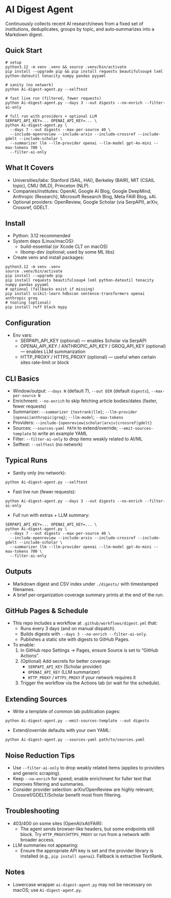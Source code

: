 AI Digest Agent
===============

Continuously collects recent AI research/news from a fixed set of institutions, deduplicates, groups by topic, and auto‑summarizes into a Markdown digest.

Quick Start
-----------
```
# setup
python3.12 -m venv .venv && source .venv/bin/activate
pip install --upgrade pip && pip install requests beautifulsoup4 lxml python-dateutil tenacity numpy pandas pyyaml

# sanity (no network)
python Ai-digest-agent.py --selftest

# fast live run (filtered, fewer requests)
python Ai-digest-agent.py --days 3 --out digests --no-enrich --filter-ai-only

# full run with providers + optional LLM
SERPAPI_API_KEY=... OPENAI_API_KEY=... \
python Ai-digest-agent.py \
  --days 7 --out digests --max-per-source 40 \
  --include-openreview --include-arxiv --include-crossref --include-gdelt --include-scholar \
  --summarizer llm --llm-provider openai --llm-model gpt-4o-mini --max-tokens 700 \
  --filter-ai-only
```

What It Covers
--------------
- Universities/labs: Stanford (SAIL, HAI), Berkeley (BAIR), MIT (CSAIL topic), CMU (MLD), Princeton (NLP).
- Companies/institutes: OpenAI, Google AI Blog, Google DeepMind, Anthropic (Research), Microsoft Research Blog, Meta FAIR Blog, xAI.
- Optional providers: OpenReview, Google Scholar (via SerpAPI), arXiv, Crossref, GDELT.

Install
-------
- Python: 3.12 recommended
- System deps (Linux/macOS):
  - build-essential (or Xcode CLT on macOS)
  - libomp-dev (optional; used by some ML libs)
- Create venv and install packages:

```
python3.12 -m venv .venv
source .venv/bin/activate
pip install --upgrade pip
pip install requests beautifulsoup4 lxml python-dateutil tenacity numpy pandas pyyaml
# optional (fallbacks exist if missing)
pip install scikit-learn hdbscan sentence-transformers openai anthropic groq
# tooling (optional)
pip install ruff black mypy
```

Configuration
-------------
- Env vars:
  - SERPAPI_API_KEY (optional) — enables Scholar via SerpAPI
  - OPENAI_API_KEY / ANTHROPIC_API_KEY / GROQ_API_KEY (optional) — enables LLM summarization
  - HTTP_PROXY / HTTPS_PROXY (optional) — useful when certain sites rate-limit or block

CLI Basics
----------
- Window/output: `--days N` (default 7), `--out DIR` (default `digests`), `--max-per-source N`
- Enrichment: `--no-enrich` to skip fetching article bodies/dates (faster, fewer requests)
- Summarizer: `--summarizer {textrank|llm}`; `--llm-provider {openai|anthropic|groq}`; `--llm-model`; `--max-tokens`
- Providers: `--include-{openreview|scholar|arxiv|crossref|gdelt}`
- Sources: `--sources-yaml PATH` to extend/override; `--emit-sources-template` to write an example YAML
- Filter: `--filter-ai-only` to drop items weakly related to AI/ML
- Selftest: `--selftest` (no network)

Typical Runs
------------
- Sanity only (no network):
```
python Ai-digest-agent.py --selftest
```
- Fast live run (fewer requests):
```
python Ai-digest-agent.py --days 3 --out digests --no-enrich --filter-ai-only
```
- Full run with extras + LLM summary:
```
SERPAPI_API_KEY=... OPENAI_API_KEY=... \
python Ai-digest-agent.py \
  --days 7 --out digests --max-per-source 40 \
  --include-openreview --include-arxiv --include-crossref --include-gdelt --include-scholar \
  --summarizer llm --llm-provider openai --llm-model gpt-4o-mini --max-tokens 700 \
  --filter-ai-only
```

Outputs
-------
- Markdown digest and CSV index under `./digests/` with timestamped filenames.
- A brief per-organization coverage summary prints at the end of the run.

GitHub Pages & Schedule
-----------------------
- This repo includes a workflow at `.github/workflows/digest.yml` that:
  - Runs every 3 days (and on manual dispatch).
  - Builds digests with `--days 3 --no-enrich --filter-ai-only`.
  - Publishes a static site with digests to GitHub Pages.
- To enable:
  1) In GitHub repo Settings → Pages, ensure Source is set to “GitHub Actions”.
  2) (Optional) Add secrets for better coverage:
     - `SERPAPI_API_KEY` (Scholar provider)
     - `OPENAI_API_KEY` (LLM summarizer)
     - `HTTP_PROXY` / `HTTPS_PROXY` if your network requires it
  3) Trigger the workflow via the Actions tab (or wait for the schedule).

Extending Sources
-----------------
- Write a template of common lab publication pages:
```
python Ai-digest-agent.py --emit-sources-template --out digests
```
- Extend/override defaults with your own YAML:
```
python Ai-digest-agent.py --sources-yaml path/to/sources.yaml
```

Noise Reduction Tips
--------------------
- Use `--filter-ai-only` to drop weakly related items (applies to providers and generic scraping).
- Keep `--no-enrich` for speed; enable enrichment for fuller text that improves filtering and summaries.
- Consider provider selection: arXiv/OpenReview are highly relevant; Crossref/GDELT/Scholar benefit most from filtering.

Troubleshooting
---------------
- 403/400 on some sites (OpenAI/xAI/FAIR):
  - The agent sends browser-like headers, but some endpoints still block. Try `HTTP_PROXY`/`HTTPS_PROXY` or run from a network with broader access.
- LLM summaries not appearing:
  - Ensure the appropriate API key is set and the provider library is installed (e.g., `pip install openai`). Fallback is extractive TextRank.

Notes
-----
- Lowercase wrapper `ai-digest-agent.py` may not be necessary on macOS; use `Ai-digest-agent.py`.
